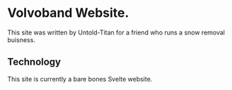 # Volvoband Website.
This site was written by Untold-Titan for a friend who runs a snow removal buisness.
## Technology
This site is currently a bare bones Svelte website.